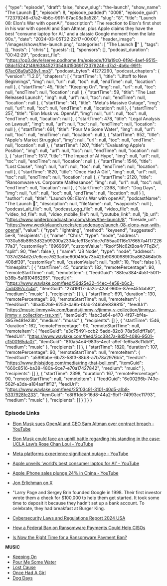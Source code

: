 {
  "type": "episode",
  "draft": false,
  "show_slug": "the-launch",
  "show_name": "The Launch 🚀",
  "episode": 8,
  "episode_padded": "0008",
  "episode_guid": "72379246-d7a2-4b6c-991f-67ac08a9a528",
  "slug": "8",
  "title": "Launch 08: Elon's War with openAI",
  "description": "The reaction to Elon's first shot in his war with openAI and Sam Altman, plus Apple claims they have the best \"consume laptop for AI,\" and a classic Google moment from the late 90s.",
  "date": "2024-03-05T22:22:17+00:00",
  "header_image": "/images/shows/the-launch.png",
  "categories": [
    "The Launch 🚀"
  ],
  "tags": [],
  "hosts": [
    "chris"
  ],
  "guests": [],
  "sponsors": [],
  "podcast_duration": "00:42:29",
  "podcast_file": "https://op3.dev/e/serve.podhome.fm/episode/f01a19c0-6f9d-4aef-9515-08dc15242149/63845273549415069172379246-d7a2-4b6c-991f-67ac08a9a528v1.mp3",
  "podcast_bytes": 41272290,
  "podcast_chapters": {
    "version": "1.2.0",
    "chapters": [
      {
        "startTime": 1,
        "title": "Liftoff to New Beginnings",
        "img": null,
        "url": null,
        "toc": null,
        "endTime": null,
        "location": null
      },
      {
        "startTime": 45,
        "title": "Keeping On",
        "img": null,
        "url": null,
        "toc": null,
        "endTime": null,
        "location": null
      },
      {
        "startTime": 59,
        "title": "The Last Released Launch",
        "img": null,
        "url": null,
        "toc": null,
        "endTime": null,
        "location": null
      },
      {
        "startTime": 141,
        "title": "Meta's Massive Outage",
        "img": null,
        "url": null,
        "toc": null,
        "endTime": null,
        "location": null
      },
      {
        "startTime": 257,
        "title": "Elon Musk vs. OpenAI",
        "img": null,
        "url": null,
        "toc": null,
        "endTime": null,
        "location": null
      },
      {
        "startTime": 478,
        "title": "Legal Analysis on Lawsuit",
        "img": null,
        "url": null,
        "toc": null,
        "endTime": null,
        "location": null
      },
      {
        "startTime": 691,
        "title": "Pour Me Some Water",
        "img": null,
        "url": null,
        "toc": null,
        "endTime": null,
        "location": null
      },
      {
        "startTime": 952,
        "title": "Apple's Market Struggles",
        "img": null,
        "url": null,
        "toc": null,
        "endTime": null,
        "location": null
      },
      {
        "startTime": 1207,
        "title": "Evaluating Apple's Position",
        "img": null,
        "url": null,
        "toc": null,
        "endTime": null,
        "location": null
      },
      {
        "startTime": 1517,
        "title": "The Impact of AI Hype",
        "img": null,
        "url": null,
        "toc": null,
        "endTime": null,
        "location": null
      },
      {
        "startTime": 1546,
        "title": "Lost Cause",
        "img": null,
        "url": null,
        "toc": null,
        "endTime": null,
        "location": null
      },
      {
        "startTime": 1820,
        "title": "Once Had A Girl",
        "img": null,
        "url": null,
        "toc": null,
        "endTime": null,
        "location": null
      },
      {
        "startTime": 2120,
        "title": "Ransomware vs. Corporate Malfeasance",
        "img": null,
        "url": null,
        "toc": null,
        "endTime": null,
        "location": null
      },
      {
        "startTime": 2398,
        "title": "Dog Days",
        "img": null,
        "url": null,
        "toc": null,
        "endTime": null,
        "location": null
      }
    ],
    "author": null,
    "title": "Launch 08: Elon's War with openAI",
    "podcastName": "The Launch 🚀",
    "description": null,
    "fileName": null,
    "waypoints": null
  },
  "podcast_alt_file": null,
  "podcast_ogg_file": null,
  "video_file": null,
  "video_hd_file": null,
  "video_mobile_file": null,
  "youtube_link": null,
  "jb_url": "https://www.jupiterbroadcasting.com/show/the-launch/8",
  "fireside_url": "https://www.weeklylaunch.rocks/episodepage/launch-08-elons-war-with-openai",
  "value": {
    "type": "lightning",
    "method": "keysend",
    "suggested": 5e-8,
    "recipients": [
      {
        "name": "Chris",
        "type": "node",
        "address": "030a58b8653d32b99200a2334cfe913e51dc7d155aa0116c176657a4f1722677a3",
        "customKey": "696969",
        "customValue": "RsoY5Nc62tBoa4r7TqZk",
        "split": 90,
        "fee": false
      },
      {
        "name": "JB Node",
        "type": "node",
        "address": "037d284d2d7e6cec7623adbe600450a73b42fb90800989f05a862464b05408df39",
        "customKey": null,
        "customValue": null,
        "split": 10,
        "fee": false
      }
    ],
    "timesplits": [
      {
        "startTime": 45,
        "duration": 182,
        "remotePercentage": 90,
        "remoteStartTime": null,
        "remoteItem": {
          "feedGuid": "88fea384-4b51-50f1-b36b-5a1810465265",
          "feedUrl": "https://www.wavlake.com/feed/56d25e32-44ec-4e58-b6c3-7add397c7c4d",
          "itemGuid": "27419f17-da2c-42af-960e-87ee45fdab82",
          "medium": "music"
        },
        "recipients": []
      },
      {
        "startTime": 691,
        "duration": 130,
        "remotePercentage": 90,
        "remoteStartTime": null,
        "remoteItem": {
          "feedGuid": "dbad52b9-6253-4a9b-bfab-246b9e839815",
          "feedUrl": "https://music.jimmyv4v.com/bands/jimmy-v/jimmy-v-collection/jimmy_v-jimmy_v_collection-rss.xml",
          "itemGuid": "fabc3e64-e470-4f97-bf4a-3957e481e23b",
          "medium": "music"
        },
        "recipients": []
      },
      {
        "startTime": 1546,
        "duration": 162,
        "remotePercentage": 90,
        "remoteStartTime": null,
        "remoteItem": {
          "feedGuid": "e3c75491-ccb2-5add-82c8-78a5d1dff7a0",
          "feedUrl": "https://www.wavlake.com/feed/3cc3847a-8d5f-4086-9501-c1500165da07",
          "itemGuid": "8f0a54e4-9835-4ec1-a9ef-fe65a8c11db9",
          "medium": "music"
        },
        "recipients": []
      },
      {
        "startTime": 1820,
        "duration": 107,
        "remotePercentage": 90,
        "remoteStartTime": null,
        "remoteItem": {
          "feedGuid": "a599fabe-6b73-58f3-88b8-a7b78a2976b5",
          "feedUrl": "https://www.thisisjdog.com/media/ring-that-bell.xml",
          "itemGuid": "660c8516-ba38-480a-9ce7-e70a17427842",
          "medium": "music"
        },
        "recipients": []
      },
      {
        "startTime": 2398,
        "duration": 167,
        "remotePercentage": 90,
        "remoteStartTime": null,
        "remoteItem": {
          "feedGuid": "6e00296b-743e-562f-a3da-a184aaf1ff12",
          "feedUrl": "https://www.wavlake.com/feed/25f03c91-3101-40d5-a1b8-5337928fe233",
          "itemGuid": "c8f61de3-16d8-44a2-9bf1-74993cc11793",
          "medium": "music"
        },
        "recipients": []
      }
    ]
  }
}


### Episode Links

* [Elon Musk sues OpenAI and CEO Sam Altman over contract breach - YouTube](https://www.youtube.com/watch?v=gQ5AhDf6eZM)
* [Elon Musk could face an uphill battle regarding his standing in the case: UCLA Law’s Rose Chan Loui - YouTube](https://www.youtube.com/watch?v=kkVK26r_jbo)
* [Meta platforms experience significant outage - YouTube](https://www.youtube.com/watch?v=XjgFWHYcQyw)
* [Apple unveils ‘world’s best consumer laptop for AI’ - YouTube](https://www.youtube.com/watch?v=0WQSSp_wYrA)
* [Apple iPhone sales plunge 24% in China - YouTube](https://www.youtube.com/watch?v=rytrswAfB60)
* [Jon Erlichman on X](https://twitter.com/JonErlichman/status/1728413019489624543)

* "Larry Page and Sergey Brin founded Google in 1998. Their first investor wrote them a check for $100,000 to help them get started. It took some time to deposit it because they hadn’t set up a bank account. To celebrate, they had breakfast at Burger King.

* [Cybersecurity Laws and Regulations Report 2024 USA](https://iclg.com/practice-areas/cybersecurity-laws-and-regulations/usa)
* [How a Federal Ban on Ransomware Payments Could Help CISOs](https://hbr.org/2023/08/how-a-federal-ban-on-ransomware-payments-could-help-cisos)
* [Is Now the Right Time for a Ransomware Payment Ban?](https://www.govtech.com/security/is-now-the-right-time-for-a-ransomware-payment-ban)

**MUSIC**

* [Keeping On](https://www.wavlake.com/album/56d25e32-44ec-4e58-b6c3-7add397c7c4d)
* [Pour Me Some Water](https://jimmyv4v.com)
* [Lost Cause](https://www.wavlake.com/album/3cc3847a-8d5f-4086-9501-c1500165da07)
* [Once Had A Girl](https://www.youtube.com/@thisisjdog81)
* [Dog Days](https://www.wavlake.com/album/25f03c91-3101-40d5-a1b8-5337928fe233)